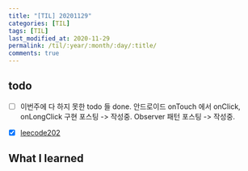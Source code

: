 ```yaml
---
title: "[TIL] 20201129"
categories: [TIL]
tags: [TIL]
last_modified_at: 2020-11-29
permalink: /til/:year/:month/:day/:title/
comments: true
---
```

## todo
- [ ] 이번주에 다 하지 못한 todo 들 done.
    안드로이드 onTouch 에서 onClick, onLongClick 구현 포스팅 -> 작성중.
    Observer 패턴 포스팅 -> 작성중. 

- [X] [leecode202](https://leetcode.com/problems/happy-number/)

## What I learned
